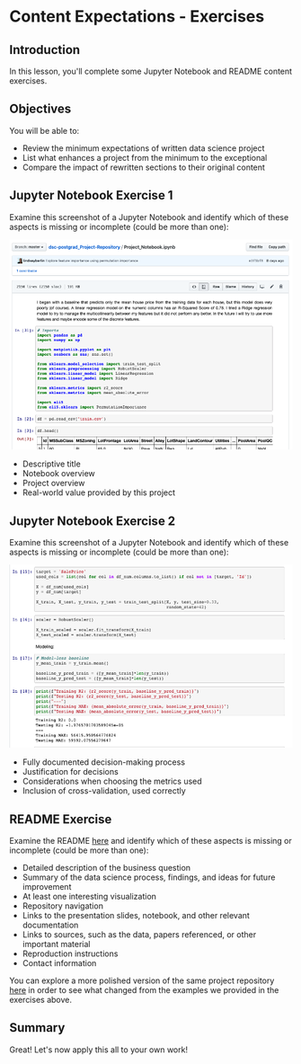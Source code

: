 # Content Expectations - Exercises

## Introduction
In this lesson, you'll complete some Jupyter Notebook and README content exercises.

## Objectives

You will be able to:

- Review the minimum expectations of written data science project
- List what enhances a project from the minimum to the exceptional
- Compare the impact of rewritten sections to their original content


## Jupyter Notebook Exercise 1

Examine this screenshot of a Jupyter Notebook and identify which of these aspects is missing or incomplete (could be more than one):

![notebook exercise 1 - overview section](https://raw.githubusercontent.com/learn-co-curriculum/dsc-postgrad-repo-content-exercises/master/notebook-exercise-1.png)

- Descriptive title
- Notebook overview
- Project overview
- Real-world value provided by this project 

## Jupyter Notebook Exercise 2

Examine this screenshot of a Jupyter Notebook and identify which of these aspects is missing or incomplete (could be more than one):

![notebook exercise 2 - modeling](https://raw.githubusercontent.com/learn-co-curriculum/dsc-postgrad-repo-content-exercises/master/notebook-exercise-2.png)

- Fully documented decision-making process
- Justification for decisions
- Considerations when choosing the metrics used
- Inclusion of cross-validation, used correctly

## README Exercise

Examine the README [here](https://github.com/learn-co-curriculum/dsc-postgrad_Project-Repository/blob/master/README.md) and identify which of these aspects is missing or incomplete (could be more than one):

- Detailed description of the business question
- Summary of the data science process, findings, and ideas for future improvement
- At least one interesting visualization
- Repository navigation 
- Links to the presentation slides, notebook, and other relevant documentation
- Links to sources, such as the data, papers referenced, or other important material
- Reproduction instructions
- Contact information

You can explore a more polished version of the same project repository [here](https://github.com/learn-co-curriculum/dsc-postgrad_House-Price-Prediction) in order to see what changed from the examples we provided in the exercises above.

## Summary

Great! Let's now apply this all to your own work!